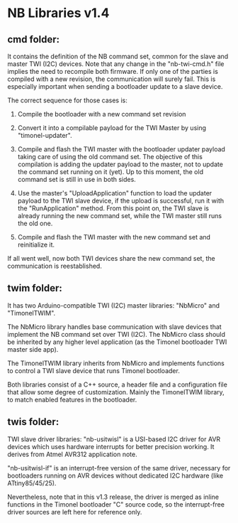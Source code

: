 # NB Libraries v1.4 #

## cmd folder: ##
It contains the definition of the NB command set, common for the slave and master TWI (I2C) devices. Note that any change in the "nb-twi-cmd.h" file implies the need to recompile both firmware. If only one of the parties is compiled with a new revision, the communication will surely fail. This is especially important when sending a bootloader update to a slave device. 

The correct sequence for those cases is:

1. Compile the bootloader with a new command set revision

2. Convert it into a compilable payload for the TWI Master by using "timonel-updater".

3. Compile and flash the TWI master with the bootloader updater payload taking care of using the old command set. The objective of this compilation is adding the updater payload to the master, not to update the command set running on it (yet). Up to this moment, the old command set is still in use in both sides.

4. Use the master's "UploadApplication" function to load the updater payload to the TWI slave device, if the upload is successful, run it with the "RunApplication" method. From this point on, the TWI slave is already running the new command set, while the TWI master still runs the old one.

5. Compile and flash the TWI master with the new command set and reinitialize it.

If all went well, now both TWI devices share the new command set, the communication is reestablished.

## twim folder: ##
It has two Arduino-compatible TWI (I2C) master libraries: "NbMicro" and "TimonelTWIM".

The NbMicro library handles base communication with slave devices that implement the NB command set over TWI (I2C). The NbMicro class should be inherited by any higher level application (as the Timonel bootloader TWI master side app).

The TimonelTWIM library inherits from NbMicro and implements functions to control a TWI slave device that runs Timonel bootloader.

Both libraries consist of a C++ source, a header file and a configuration file that allow some degree of customization. Mainly the TimonelTWIM library, to match enabled features in the bootloader.

## twis folder: ##
TWI slave driver libraries: "nb-usitwisl" is a USI-based I2C driver for AVR devices which uses hardware interrupts for better precision working. It derives from Atmel AVR312 application note.

"nb-usitwisl-if" is an interrupt-free version of the same driver, necessary for bootloaders running on AVR devices without dedicated I2C hardware (like ATtiny85/45/25).

Nevertheless, note that in this v1.3 release, the driver is merged as inline functions in the Timonel bootloader "C" source code, so the interrupt-free driver sources are left here for reference only.
